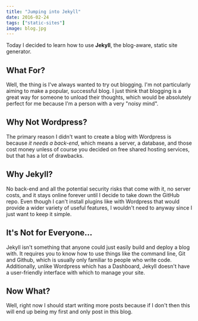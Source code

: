 ```yaml
---
title: "Jumping into Jekyll"
date: 2016-02-24
tags: ["static-sites"]
image: blog.jpg
---
```


Today I decided to learn how to use **Jekyll**, the blog-aware, static site generator.

## What For?

Well, the thing is I've always wanted to try out blogging. I'm not particularly aiming to make a popular, successful blog. I just think that blogging is a great way for someone to unload their thoughts, which would be absolutely perfect for me because I'm a person with a very "noisy mind".

## Why Not Wordpress?

The primary reason I didn't want to create a blog with Wordpress is because *it needs a back-end*, which means a server, a database, and those cost money unless of course you decided on free shared hosting services, but that has a lot of drawbacks.

## Why Jekyll?

No back-end and all the potential security risks that come with it, no server costs, and it stays online forever until I decide to take down the GitHub repo. Even though I can't install plugins like with Wordpress that would provide a wider variety of useful features, I wouldn't need to anyway since I just want to keep it simple.

## It's Not for Everyone...

Jekyll isn't something that anyone could just easily build and deploy a blog with. It requires you to know how to use things like the command line, Git and Github, which is usually only familiar to people who write code. Additionally, unlike Wordpress which has a Dashboard, Jekyll doesn't have a user-friendly interface with which to manage your site.

## Now What?

Well, right now I should start writing more posts because if I don't then this will end up being my first and  only post in this blog.
